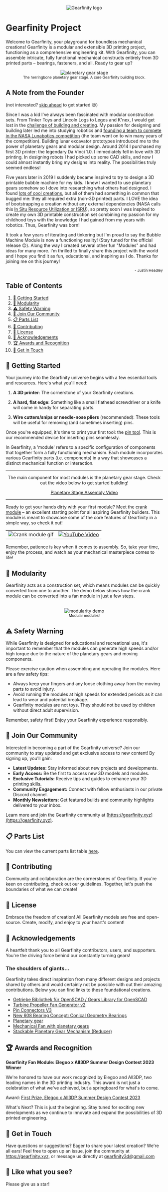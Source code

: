 <p align="center">
  <img src="https://github.com/gearfinity/gearfinity/assets/139299901/ef71524d-b3eb-48cb-994c-3ec41cec557e" alt="Gearfinity logo"/>
</p>

# Gearfinity Project

Welcome to Gearfinity, your playground for boundless mechanical creations! Gearfinity is a modular and extensible 3D printing project, functioning as a comprehensive engineering kit. With Gearfinity, you can assemble intricate, fully functional mechanical constructs entirely from 3D printed parts – bearings, fasteners, and all. Ready to gear up?

<p align="center">
  <img src="https://github.com/gearfinity/gearfinity/assets/139299901/42980850-ee0f-4b2a-a8c5-67bd87bb84fd" alt="planetary gear stage"/>
  <br>
  <sub>The herringbone planetary gear stage. A core Gearfinity building block.</sub>
</p>

## A Note from the Founder

(not interested? [skip ahead](#-getting-started) to get started 😉)

Since I was a kid I've always been fascinated with modular construction sets. From Tinker Toys and Lincoln Logs to Legos and K'nex, I would get lost in the [challenge of building and creating](https://www.youtube.com/watch?v=j3P41ri6QZ8). My passion for designing and building later led me into studying robotics and [founding a team to compete in the NASA Lunabotics competition](https://www.alabamaastrobotics.com/) (the team went on to win many years of the competition). Building lunar excavator prototypes introduced me to the power of planetary gears and modular design. Around 2014 I purchased my first 3D printer: the legendary Da Vinci 1.0. I immediately fell in love with 3D printing. In designing robots I had picked up some CAD skills, and now I could almost instantly bring my designs into reality. The possibilities truly seemed endless!

Five years later in 2019 I suddenly became inspired to try to design a 3D printable bubble machine for my kids. I knew I wanted to use planetary gears somehow so I dove into researching what others had designed. I found [lots of cool creations](#-acknowledgements), but all of them had something in common that bugged me: they all required extra (non-3D printed) parts. I LOVE the idea of bootstrapping a creation without any external dependencies (NASA calls this [In Situ Resource Utilization or ISRU](https://www.nasa.gov/isru/overview)), so pretty soon I was inspired to create my own 3D printable construction set combining my passion for my childhood toys with the knowledge I had gained from my years with robotics. Thus, Gearfinity was born!

It took a few years of iterating and tinkering but I'm proud to say the Bubble Machine Module is now a functioning reality! (Stay tuned for the official release 😉). Along the way I created several other fun "Modules" and had ideas for many more. I'm thrilled to finally share this project with the world and I hope you find it as fun, educational, and inspiring as I do. Thanks for joining me on this journey!

<p align="right">
  <sub>- Justin Headley</sub>
</p>

## Table of Contents

1. [🚀 Getting Started](#-getting-started)
2. [🧩 Modularity](#-modularity)
3. [⚠️ Safety Warning](#-safety-warning)
4. [💖 Join Our Community](#-join-our-community)
5. [📋 Parts List](#-parts-list)
6. [🤝 Contributing](#-contributing)
7. [📄 License](#-license)
8. [👏 Acknowledgements](#-acknowledgements)
9. [🏆 Awards and Recognition](#-awards-and-recognition)
10. [📧 Get in Touch](#-get-in-touch)

## 🚀 Getting Started

Your journey into the Gearfinity universe begins with a few essential tools and resources. Here's what you'll need:

1. **A 3D printer**: The cornerstone of your Gearfinity creations.

2. **A hard, flat edge**: Something like a small flathead screwdriver or a knife will come in handy for separating parts.

3. **Wire cutters/snips or needle-nose pliers** (recommended): These tools will be useful for removing (and sometimes inserting) pins.

Once you're equipped, it's time to print your first tool: the [pin tool](https://github.com/gearfinity/gearfinity/blob/main/tools/pin_tool.STL). This is our recommended device for inserting pins seamlessly.

In Gearfinity, a 'module' refers to a specific configuration of components that together form a fully functioning mechanism. Each module incorporates various Gearfinity parts (i.e. components) in a way that showcases a distinct mechanical function or interaction.

---

<p align="center">
  The main component for most modules is the planetary gear stage. Check out the video below to get started building!
</p>


<p align="center">
  <a href="https://www.youtube.com/watch?v=IewrQ3KnOlo">Planetary Stage Assembly Video</a>
</p>


---

Ready to get your hands dirty with your first module? Meet the [crank module](https://github.com/gearfinity/gearfinity/blob/main/crank_module/README.md) – an excellent starting point for all aspiring Gearfinity builders. This module is meant to showcase some of the core features of Gearfinity in a simple way, so check it out!

<table>
  <tr>
    <td>
      <!-- This is the code to include your GIF. -->
      <img src="https://github.com/gearfinity/gearfinity/assets/139299901/f8c02c5f-3d95-4bda-999e-bde5d6313789" alt="Crank module gif"/>
    </td>
    <td>
      <!-- This is the code to embed your YouTube video. -->
      <a href="https://www.youtube.com/watch?v=n-d26yRk0Yk" target="_blank">
        <img src="https://github.com/gearfinity/gearfinity/assets/139299901/0d3a183a-5f53-4c3f-b839-399f797dcb66" alt="YouTube Video">
      </a>
    </td>
  </tr>
</table>


Remember, patience is key when it comes to assembly. So, take your time, enjoy the process, and watch as your mechanical masterpiece comes to life!

## 🧩 Modularity

Gearfinity acts as a construction set, which means modules can be quickly converted from one to another. The demo below shows how the crank module can be converted into a fan module in just a few steps.

<p align="center">
  <br>
  <img src="https://github.com/gearfinity/gearfinity/assets/139299901/2975e0fc-0efb-4b74-b779-3991f9db8e26" alt="modularity demo"/>
  <br>
  <sub>Modular modules!</sub>
</p>


## ⚠️ Safety Warning
While Gearfinity is designed for educational and recreational use, it's important to remember that the modules can generate high speeds and/or high torque due to the nature of the planetary gears and moving components.

Please exercise caution when assembling and operating the modules. Here are a few safety tips:

- Always keep your fingers and any loose clothing away from the moving parts to avoid injury.
- Avoid running the modules at high speeds for extended periods as it can lead to wear and potential breakage.
- Gearfinity modules are not toys. They should not be used by children without direct adult supervision.

Remember, safety first! Enjoy your Gearfinity experience responsibly.

## 💖 Join Our Community

Interested in becoming a part of the Gearfinity universe? Join our community to stay updated and get exclusive access to new content! By signing up, you'll gain:

- **Latest Updates:** Stay informed about new projects and developments.
- **Early Access:** Be the first to access new 3D models and modules.
- **Exclusive Tutorials:** Receive tips and guides to enhance your 3D printing skills.
- **Community Engagement:** Connect with fellow enthusiasts in our private Discord channel.
- **Monthly Newsletters:** Get featured builds and community highlights delivered to your inbox.

Learn more and join the Gearfinity community at [https://gearfinity.xyz](https://gearfinity.xyz).


## 📋 Parts List

You can view the current parts list table [here](https://docs.google.com/spreadsheets/d/158TpOWADwtF0e0_Nwcch7mfOSl0_y_dtp3eGY885oxw/edit?usp=sharing).
## 🤝 Contributing

Community and collaboration are the cornerstones of Gearfinity. If you're keen on contributing, check out our guidelines. Together, let's push the boundaries of what we can create!

## 📄 License

Embrace the freedom of creation! All Gearfinity models are free and open-source. Create, modify, and enjoy to your heart's content!

## 👏 Acknowledgements

A heartfelt thank you to all Gearfinity contributors, users, and supporters. You're the driving force behind our constantly turning gears!

### The shoulders of giants...

Gearfinity takes direct inspiration from many different designs and projects shared by others and would certainly not be possible with out their amazing contributions. Below you can find links to these foundational creations.

- [Getriebe Bibliothek für OpenSCAD / Gears Library for OpenSCAD](https://www.thingiverse.com/thing:1604369)
- [Turbine Propeller Fan Generator v2](https://www.thingiverse.com/thing:3874607)
- [Pin Connectors V3](https://www.thingiverse.com/thing:33790/files)
- [New 608 Bearing Concept: Conical Geometry Bearings](https://www.thingiverse.com/thing:4628063)
- [Planetary gear](https://www.thingiverse.com/thing:264769)
- [Mechanical Fan with planetary gears](https://www.thingiverse.com/thing:2058267)
- [Stackable Planetary Gear Mechanism (Reducer)](https://www.thingiverse.com/thing:1727833)


## 🏆 Awards and Recognition
**Gearfinity Fan Module: Elegoo x All3DP Summer Design Contest 2023 Winner**

We're honored to have our work recognized by Elegoo and All3DP, two leading names in the 3D printing industry. This award is not just a celebration of what we've achieved, but a springboard for what's to come.

Award: [First Prize, Elegoo x All3DP Summer Design Contest 2023](https://all3dp.com/4/elegoo-x-all3dp-summer-design-contest-wraps-up-with-amazing-creative-entries-ad/)

What's Next? This is just the beginning. Stay tuned for exciting new developments as we continue to innovate and expand the possibilities of 3D printed engineering.

## 📧 Get in Touch

Have questions or suggestions? Eager to share your latest creation? We're all ears! Feel free to open up an issue, join the community at https://gearfinity.xyz, or message us directly at gearfinity3d@gmail.com

## 🌟 Like what you see?

Please give us a star!

